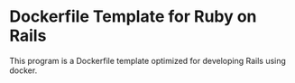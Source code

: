 # Dockerfile Template for Ruby on Rails
This program is a Dockerfile template optimized for developing Rails using docker.
